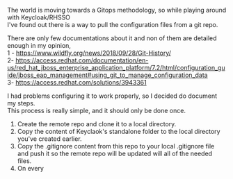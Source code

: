 The world is moving towards a Gitops methodology, so while playing around with Keycloak/RHSSO  
I've found out there is a way to pull the configuration files from a git repo.  

There are only few documentations about it and non of them are detailed enough in my opinion,   
1 - https://www.wildfly.org/news/2018/09/28/Git-History/  
2- https://access.redhat.com/documentation/en-us/red_hat_jboss_enterprise_application_platform/7.2/html/configuration_guide/jboss_eap_management#using_git_to_manage_configuration_data  
3- https://access.redhat.com/solutions/3943361  
  
I had problems configuring it to work properly, so I decided do document my steps.  
This process is really simple, and it should only be done once.

1. Create the remote repo and clone it to a local directory.
2. Copy the content of Keyclaok's standalone folder to the local directory you've created earlier.
3. Copy the .gitignore content from this repo to your local .gitignore file and push it so the remote repo will be updated will all of the needed files.
4. On every 
